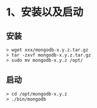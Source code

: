 # 1、安装以及启动

## 安装

```shell
> wget xxx/mongodb-x.y.z.tar.gz
> tar -zxvf mongodb-x.y.z.tar.gz
> sudo mv mongodb-x.y.z /opt/
```



## 启动

```shell
> cd /opt/mongodb-x.y.z
> ./bin/mongodb 
```


